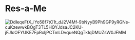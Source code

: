 # Res-a-Me

![DdIeqeFtX_iYo58f7tO1t_dJ2V4Mf-9bNyyB9Ph9GP9yRGNs-cuKzewwkBOgT3TL5HQYJdsaJC2KU-jFJloOFYUKE7FpRxIjPCTmLDvqueNQgTkIqDMUZsW0JFMM](https://github.com/tobyyu007/Res-a-Me/assets/39978173/3c917c8f-452a-436c-8cb7-fdcf87aa8fc3)
